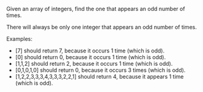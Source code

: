 Given an array of integers, find the one that appears an odd number of times.

There will always be only one integer that appears an odd number of times.

Examples:
- [7] should return 7, because it occurs 1 time (which is odd).
- [0] should return 0, because it occurs 1 time (which is odd).
- [1,1,2] should return 2, because it occurs 1 time (which is odd).
- [0,1,0,1,0] should return 0, because it occurs 3 times (which is odd).
- [1,2,2,3,3,3,4,3,3,3,2,2,1] should return 4, because it appears 1 time (which is odd).
